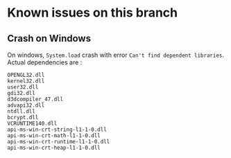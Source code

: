 # Known issues on this branch
## Crash on Windows
On windows, `System.load` crash with error `Can't find dependent libraries`.
Actual dependencies are :

    OPENGL32.dll
    kernel32.dll
    user32.dll
    gdi32.dll
    d3dcompiler_47.dll
    advapi32.dll
    ntdll.dll
    bcrypt.dll
    VCRUNTIME140.dll
    api-ms-win-crt-string-l1-1-0.dll
    api-ms-win-crt-math-l1-1-0.dll
    api-ms-win-crt-runtime-l1-1-0.dll
    api-ms-win-crt-heap-l1-1-0.dll